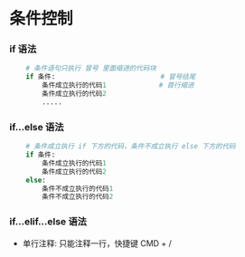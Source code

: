 # 条件控制
### if 语法 

```python
    # 条件语句只执行 冒号 里面缩进的代码块
    if 条件:                          # 冒号结尾
        条件成立执行的代码1             # 首行缩进
        条件成立执行的代码2
        .....
```

### if...else 语法 



```python
    # 条件成立执行 if 下方的代码，条件不成立执行 else 下方的代码
    if 条件:
        条件成立执行的代码1
        条件成立执行的代码2
    else:
        条件不成立执行的代码1
        条件不成立执行的代码2

```

### if...elif...else 语法 







*  单行注释: 只能注释一行，快捷键 CMD + /


